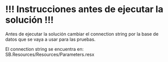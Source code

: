# !!! Instrucciones antes de ejecutar la solución !!!

Antes de ejecutar la solución cambiar el connection string por la base de datos que se vaya a usar para las pruebas.

El connection string se encuentra en: SB.Resources/Resources/Parameters.resx
